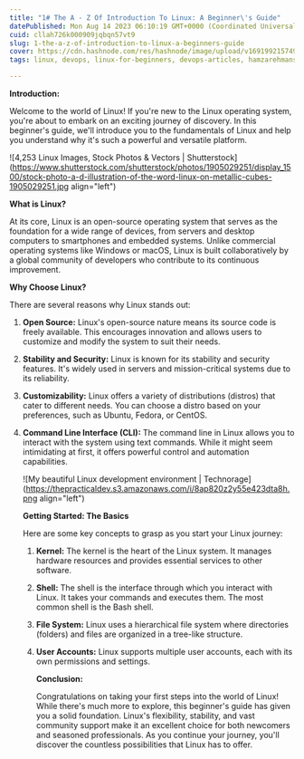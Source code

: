 ```yaml
---
title: "1# The A - Z Of Introduction To Linux: A Beginner\'s Guide"
datePublished: Mon Aug 14 2023 06:10:19 GMT+0000 (Coordinated Universal Time)
cuid: cllah726k000909jqbqn57vt9
slug: 1-the-a-z-of-introduction-to-linux-a-beginners-guide
cover: https://cdn.hashnode.com/res/hashnode/image/upload/v1691992157496/6044e03a-d4f9-417a-a5a3-8b96808f4f46.jpeg
tags: linux, devops, linux-for-beginners, devops-articles, hamzarehmansheikh4

---
```


**Introduction:**

Welcome to the world of Linux! If you're new to the Linux operating system, you're about to embark on an exciting journey of discovery. In this beginner's guide, we'll introduce you to the fundamentals of Linux and help you understand why it's such a powerful and versatile platform.

![4,253 Linux Images, Stock Photos & Vectors | Shutterstock](https://www.shutterstock.com/shutterstock/photos/1905029251/display_1500/stock-photo-a-d-illustration-of-the-word-linux-on-metallic-cubes-1905029251.jpg align="left")

**What is Linux?**

At its core, Linux is an open-source operating system that serves as the foundation for a wide range of devices, from servers and desktop computers to smartphones and embedded systems. Unlike commercial operating systems like Windows or macOS, Linux is built collaboratively by a global community of developers who contribute to its continuous improvement.

**Why Choose Linux?**

There are several reasons why Linux stands out:

1. **Open Source:** Linux's open-source nature means its source code is freely available. This encourages innovation and allows users to customize and modify the system to suit their needs.
    
2. **Stability and Security:** Linux is known for its stability and security features. It's widely used in servers and mission-critical systems due to its reliability.
    
3. **Customizability:** Linux offers a variety of distributions (distros) that cater to different needs. You can choose a distro based on your preferences, such as Ubuntu, Fedora, or CentOS.
    
4. **Command Line Interface (CLI):** The command line in Linux allows you to interact with the system using text commands. While it might seem intimidating at first, it offers powerful control and automation capabilities.
    
    ![My beautiful Linux development environment | Technorage](https://thepracticaldev.s3.amazonaws.com/i/8ap820z2y55e423dta8h.png align="left")
    
    **Getting Started: The Basics**
    
    Here are some key concepts to grasp as you start your Linux journey:
    
    1. **Kernel:** The kernel is the heart of the Linux system. It manages hardware resources and provides essential services to other software.
        
    2. **Shell:** The shell is the interface through which you interact with Linux. It takes your commands and executes them. The most common shell is the Bash shell.
        
    3. **File System:** Linux uses a hierarchical file system where directories (folders) and files are organized in a tree-like structure.
        
    4. **User Accounts:** Linux supports multiple user accounts, each with its own permissions and settings.
        
        **Conclusion:**
        
        Congratulations on taking your first steps into the world of Linux! While there's much more to explore, this beginner's guide has given you a solid foundation. Linux's flexibility, stability, and vast community support make it an excellent choice for both newcomers and seasoned professionals. As you continue your journey, you'll discover the countless possibilities that Linux has to offer.